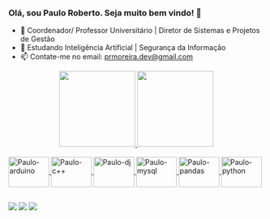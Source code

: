 ### Olá, sou Paulo Roberto. Seja muito bem vindo! 👋

- 🔭 Coordenador/ Professor Universitário | Diretor de Sistemas e Projetos de Gestão
- 🌱 Estudando Inteligência Artificial | Segurança da Informação
- 📫 Contate-me no email: prmoreira.dev@gmail.com

<div align="center">
  <a href="https://github.com/prmmendes">
  <img height="150em" src="https://github-readme-stats.vercel.app/api?username=prmmendes&show_icons=true&theme=merko&include_all_commits=true&count_private=true"/>
  <img height="150em" src="https://github-readme-stats.vercel.app/api/top-langs/?username=prmmendes&layout=compact&langs_count=7&theme=merko"/>
</div>
  
 <div style="display: inline_block"><br>
  <img align="center" alt="Paulo-arduino" height="60" width="80" src="https://cdn.jsdelivr.net/gh/devicons/devicon/icons/arduino/arduino-original-wordmark.svg">
  <img align="center" alt="Paulo-c++" height="60" width="80" src="https://cdn.jsdelivr.net/gh/devicons/devicon/icons/cplusplus/cplusplus-original.svg">
  <img align="center" alt="Paulo-dj" height="60" width="80" src="https://cdn.jsdelivr.net/gh/devicons/devicon/icons/django/django-plain.svg">
  <img align="center" alt="Paulo-mysql" height="60" width="80" src="https://cdn.jsdelivr.net/gh/devicons/devicon/icons/mysql/mysql-original-wordmark.svg">
  <img align="center" alt="Paulo-pandas" height="60" width="80" src="https://cdn.jsdelivr.net/gh/devicons/devicon/icons/pandas/pandas-original-wordmark.svg">
  <img align="center" alt="Paulo-python" height="60" width="80" src="https://cdn.jsdelivr.net/gh/devicons/devicon/icons/python/python-original-wordmark.svg">
 </div>
  
  ##
  
  <div> 
   <a href="https://www.instagram.com/profpaulomendes" target="_blank"><img src="https://img.shields.io/badge/-Instagram-%23E4405F?style=for-the-badge&logo=instagram&logoColor=white" target="_blank"></a>
 	 <a href = "mailto:prmoreira.dev@gmail.com"><img src="https://img.shields.io/badge/-Gmail-%23333?style=for-the-badge&logo=gmail&logoColor=white" target="_blank"></a>
  <a href="https://www.linkedin.com/in/prmmendes" target="_blank"><img src="https://img.shields.io/badge/-LinkedIn-%230077B5?style=for-the-badge&logo=linkedin&logoColor=white" target="_blank"></a> 
 
 
</div>
